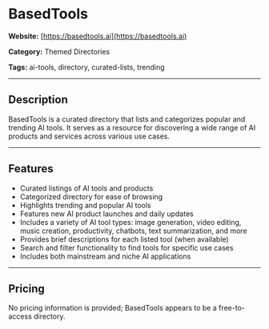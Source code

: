 # BasedTools

**Website:** [https://basedtools.ai](https://basedtools.ai)

**Category:** Themed Directories

**Tags:** ai-tools, directory, curated-lists, trending

---

## Description
BasedTools is a curated directory that lists and categorizes popular and trending AI tools. It serves as a resource for discovering a wide range of AI products and services across various use cases.

---

## Features
- Curated listings of AI tools and products
- Categorized directory for ease of browsing
- Highlights trending and popular AI tools
- Features new AI product launches and daily updates
- Includes a variety of AI tool types: image generation, video editing, music creation, productivity, chatbots, text summarization, and more
- Provides brief descriptions for each listed tool (when available)
- Search and filter functionality to find tools for specific use cases
- Includes both mainstream and niche AI applications

---

## Pricing
No pricing information is provided; BasedTools appears to be a free-to-access directory.